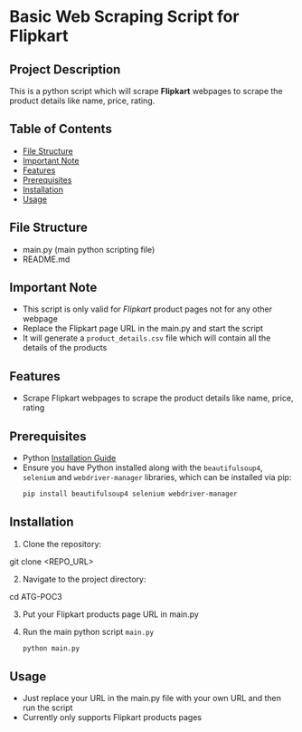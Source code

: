 # Basic Web Scraping Script for Flipkart

## Project Description

This is a python script which will scrape **Flipkart** webpages to scrape the product details like name, price, rating.

## Table of Contents

- [File Structure](#file-structure)
- [Important Note](#important-note)
- [Features](#features)
- [Prerequisites](#prerequisites)
- [Installation](#installation)
- [Usage](#usage)

## File Structure 

- main.py (main python scripting file)
- README.md 

## Important Note

- This script is only valid for _Flipkart_ product pages not for any other webpage
- Replace the Flipkart page URL in the main.py and start the script
- It will generate a `product_details.csv` file which will contain all the details of the products

## Features

- Scrape Flipkart webpages to scrape the product details like name, price, rating

## Prerequisites

- Python [Installation Guide](https://www.python.org/downloads/)
- Ensure you have Python installed along with the `beautifulsoup4`, `selenium` and `webdriver-manager` libraries, which can be installed via pip:
    ```bash
    pip install beautifulsoup4 selenium webdriver-manager
    ```

## Installation

1. Clone the repository:

git clone <REPO_URL> 

2. Navigate to the project directory:

cd ATG-POC3

3. Put your Flipkart products page URL in main.py

4. Run the main python script `main.py`
    ```bash 
    python main.py
    ``` 

## Usage

- Just replace your URL in the main.py file with your own URL and then run the script
- Currently only supports Flipkart products pages 